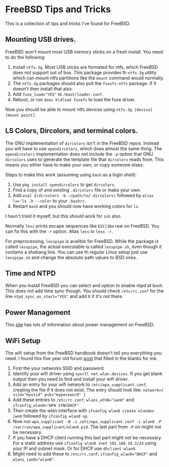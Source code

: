 # FreeBSD Tips and Tricks

This is a collection of tips and tricks I've found for FreeBSD.

## Mounting USB drives.

FreeBSD won't mount most USB memory sticks on a fresh install. You need to do
the following:

1. Install `ntfs-3g`. Most USB sticks are formated for ntfs, which FreeBSD does not support out of box. This package provides th `ntfs-3g` utility which can mount ntfs partitions like the `mount` command would normally.
1. The `ntfs-3g` packages should also pull the `fusefs-ntfs` package.  If it doesn't then install that also. 
1. Add `fuse_load="YES"` to `/boot/loader.conf`.
1. Reboot, or run `doas kldload fusefs` to load the fuse driver.

Now you should be able to mount ntfs devices using `ntfs-3g [device] [mount point]`.

## LS Colors, Dircolors, and terminal colors.

The GNU implementation of `dircolors` isn't in the FreeBSD repos. Instead you will have to use `opendircolors`, which does almost the same thing. The `opendircolors` implementation does not include the `-p` option that GNU `dircolors` uses to generate the template file that `dircolors` reads from. This means you either have to make your own, or copy someone elses.

Steps to make this work (assuming using `bash` as a login shell):

1. Use `pkg install opendircolors` to get `dircolors`.
1. Find a copy of and existing `.dircolors` file or make your own.
1. Add `eval $(dircolors -b ~/path/to/.dircolors)` followed by `alias ls='ls -h --color` to your `.bashrc`.
1. Restart `bash` and you should now have working colors for `ls`.

I havn't tried it myself, but this should work for `zsh` also.

Normally `less` prints escape sequences like `ESC[36m` raw on FreeBSD. You can fix this with the `-r` option. Alias `less` to `less -r`.

For preprocessing, `lesspipe` is avalible for FreeBSD. While the package is called `lesspipe`, the actual executable is called `lesspipe.sh`, even though it contains a shebang line. You can use th regular Linux setup just use `lesspipe.sh` and change the absolute path values to BSD ones.

## Time and NTPD

When you install FreeBSD you can select and option to enable ntpd at boot.  This does not add time sync though.  You should check `/etc/rc.conf` for the line `ntpd_sync_on_start="YES"` and add it if it's not there.

## Power Management

This [site](https://vermaden.wordpress.com/2018/11/28/the-power-to-serve-freebsd-power-management/) has lots of information about power management on FreeBSD.

## WiFi Setup
The wifi setup from the FreeBSD handbook doesn't tell you everything you need. I found this five year old forum [post](https://muc.lists.freebsd.questions.narkive.com/f06viB9L/iwm-drives-does-not-work-for-intel-wireless-ac-3165) that filled in the blanks for me.

1. First the your networks SSID and password.
1. Identify your wifi driver using `sysctl net.wlan.devices`. If you get blank output then you need to find and install your wifi driver. 
1. Add an entry for your wifi network to `/etc/wpa_supplicant.conf`, creating the file if it does not exist. The entry should look like:
`network={
    ssid="myssid"
    psk="mypassword"
}`
1. Add these entries to `/etc/rc.conf`; `wlans_ath0="iwn0"` and `ifconfig_wlan0="WPA SYNCDHCP"`
1. Then create the wlan interface with `ifconfig wlan0 create wlandev iwn0` followed by `ifconfig wlan0 up`.
1. Now run `wpa_supplicant -B -c /etc/wpa_supplicant.conf -i wlan0 -P /var/run/wpa_supplicant/wlan0.pid`. The last part from `-P` on might not be necessary.
1. If you have a DHCP client running this last part might not be necessary. For a static address use `ifconfig wlan0 inet 192.168.10.3/24` using your IP and subnet mask. Or for DHCP use `dhclient wlan0`.
1. Might need to add these to `/etc/rc.conf`; `ifconfig_wlan0="DHCP"` and `wlans_iwn0="wlan0"`.
